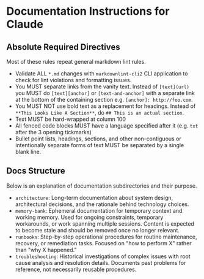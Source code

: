 # Documentation Instructions for Claude

## Absolute Required Directives

Most of these rules repeat general markdown lint rules.

- Validate ALL `*.md` changes with `markdownlint-cli2` CLI application to check for lint violations
  and formatting issues.
- You MUST separate links from the vanity text. Instead of `[text](url)` you MUST do
  `[text][anchor]` or `[text-and-anchor]` with a separate link at the bottom of the containing
  section e.g. `[anchor]: http://foo.com`.
- You MUST NOT use bold text as a replacement for headings. Instead of `**This Looks Like A
  Section**`, do `## This is an actual section`.
- Text MUST be hard-wrapped at column 100
- All fenced code blocks MUST have a language specified after it (e.g. `txt` after the 3 opening
  tickmarks)
- Bullet point lists, headings, sections, and other non-contiguous or intentionally separate forms
  of text MUST be separated by a single blank line.

## Docs Structure

Below is an explanation of documentation subdirectories and their purpose.

- `architecture`: Long-term documentation about system design, architectural decisions, and the
  rationale behind technology choices.
- `memory-bank`: Ephemeral documentation for temporary context and working memory. Used for ongoing
  constraints, temporary workarounds, or work spanning multiple sessions. Content is expected to
  become stale and should be removed once no longer relevant.
- `runbooks`: Step-by-step operational procedures for routine maintenance, recovery, or remediation
  tasks. Focused on "how to perform X" rather than "why X happened."
- `troubleshooting`: Historical investigations of complex issues with root cause analysis and
  resolution details. Documents past problems for reference, not necessarily reusable procedures.
